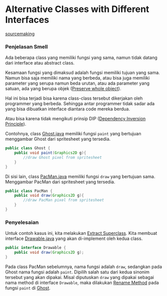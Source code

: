 # Alternative Classes with Different Interfaces

[sourcemaking](https://sourcemaking.com/refactoring/smells/alternative-classes-with-different-interfaces)

### Penjelasan Smell

Ada beberapa class yang memiliki fungsi yang sama, namun tidak datang dari interface atau abstract class.

Kesamaan fungsi yang dimaksud adalah fungsi memiliki tujuan yang sama. Namun bisa saja memiliki nama yang berbeda, atau bisa juga memiliki parameter yang serupa namun beda urutan, atau ada parameter yang satuan, ada yang berupa objek ([Preserve whole object](https://sourcemaking.com/refactoring/preserve-whole-object)).

Hal ini bisa terjadi bisa karena class-class tersebut dikerjakan oleh programmer yang berbeda. Sehingga antar programmer tidak sadar ada yang bisa dibuatkan interface diantara code mereka berdua.

Atau bisa karena tidak mengikuti prinsip DIP ([Dependency Inversion Principle](https://en.wikipedia.org/wiki/Dependency_inversion_principle)).

Contohnya, class [Ghost.java](before/Ghost.java) memiliki fungsi `paint` yang bertujuan menggambar Ghost dari spritesheet yang tersedia.
```java
public class Ghost {
	public void paint(Graphics2D g){
		//draw Ghost pixel from spritesheet
	}
}
```

Di sisi lain, class [PacMan.java](before/PacMan.java) memiliki fungsi `draw` yang bertujuan sama. Menggambar PacMan dari spritesheet yang tersedia.

```java
public class PacMan {
	public void draw(Graphics2D g){
		//draw PacMan pixel from spritesheet
	}
}
```

### Penyelesaian

Untuk contoh kasus ini, kita melakukan [Extract Superclass](https://sourcemaking.com/refactoring/extract-superclass). Kita membuat interface [Drawable.java](after/Drawable.java) yang akan di-implement oleh kedua class.

```java
public interface Drawable {
	public void draw(Graphics2D g);
}
```

Pada class PacMan sebelumnya, nama fungsi adalah `draw`, sedangkan pada Ghost nama fungsi adalah `paint`. Dipilih salah satu dari kedua sinonim tersebut yang akan dipakai. Misal diputuskan `draw` yang dipakai sebagai nama method di interface `Drawable`, maka dilakukan [Rename Method](https://sourcemaking.com/refactoring/rename-method) pada fungsi `paint` di [Ghost](after/Ghost.java).
